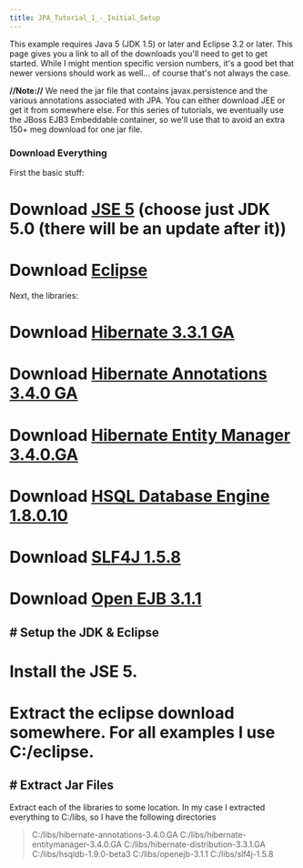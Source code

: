 ```yaml
---
title: JPA_Tutorial_1_-_Initial_Setup
---
```

This example requires Java 5 (JDK 1.5) or later and Eclipse 3.2 or later. This page gives you a link to all of the downloads you'll need to get to get started. While I might mention specific version numbers, it's a good bet that newer versions should work as well... of course that's not always the case.

**//Note://** We need the jar file that contains javax.persistence and the various annotations associated with JPA. You can either download JEE or get it from somewhere else. For this series of tutorials, we eventually use the JBoss EJB3 Embeddable container, so we'll use that to avoid an extra 150+ meg download for one jar file.

### Download Everything
First the basic stuff:
# Download [JSE 5](http://java.sun.com/javase/downloads/index_jdk5.jsp) (choose just JDK 5.0 (there will be an update after it))
# Download [Eclipse](http://www.eclipse.org/downloads/)

Next, the libraries:
# Download [Hibernate 3.3.1 GA](http://sourceforge.net/project/showfiles.php?group_id=40712&package_id=127784&release_id=625684)
# Download [Hibernate Annotations 3.4.0 GA](http://sourceforge.net/project/showfiles.php?group_id=40712&package_id=139933)
# Download [Hibernate Entity Manager 3.4.0.GA](http://sourceforge.net/project/showfiles.php?group_id=40712&package_id=156160)
# Download [HSQL Database Engine 1.8.0.10](http://sourceforge.net/project/platformdownload.php?group_id=23316&sel_platform=14519)
# Download [SLF4J 1.5.8](http://www.slf4j.org/download.html)
# Download [Open EJB 3.1.1](http://openejb.apache.org/download.html)

## # Setup the JDK & Eclipse
# Install the JSE 5.
# Extract the eclipse download somewhere. For all examples I use C:/eclipse.

## # Extract Jar Files
Extract each of the libraries to some location. In my case I extracted everything to C:/libs, so I have the following directories
> C:/libs/hibernate-annotations-3.4.0.GA
> C:/libs/hibernate-entitymanager-3.4.0.GA
> C:/libs/hibernate-distribution-3.3.1.GA
> C:/libs/hsqldb-1.9.0-beta3
> C:/libs/openejb-3.1.1
> C:/libs/slf4j-1.5.8